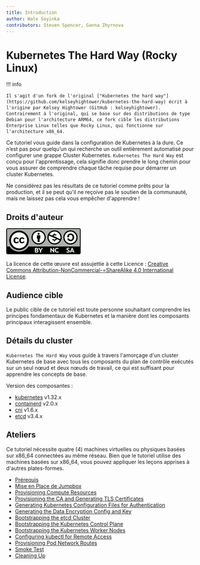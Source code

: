 ```yaml
---
title: Introduction
author: Wale Soyinka
contributors: Steven Spencer, Ganna Zhyrnova
---
```


# Kubernetes The Hard Way (Rocky Linux)

!!! info

    Il s'agit d'un fork de l'original ["Kubernetes the hard way"](https://github.com/kelseyhightower/kubernetes-the-hard-way) écrit à l'origine par Kelsey Hightower (GitHub : kelseyhightower). Contrairement à l'original, qui se base sur des distributions de type Debian pour l'architecture ARM64, ce fork cible les distributions Enterprise Linux telles que Rocky Linux, qui fonctionne sur l'architecture x86_64.

Ce tutoriel vous guide dans la configuration de Kubernetes à la dure. Ce n’est pas pour quelqu’un qui recherche un outil entièrement automatisé pour configurer une grappe Cluster Kubernetes. `Kubernetes The Hard Way` est conçu pour l'apprentissage, cela signifie donc prendre le long chemin pour vous assurer de comprendre chaque tâche requise pour démarrer un cluster Kubernetes.

Ne considérez pas les résultats de ce tutoriel comme prêts pour la production, et il se peut qu'il ne reçoive pas le soutien de la communauté, mais ne laissez pas cela vous empêcher d'apprendre !

## Droits d'auteur

![Creative Commons License](images/cc_by_sa.png)

La licence de cette œuvre est assujettie à cette Licence : [Creative Commons Attribution-NonCommercial-=ShareAlike 4.0 International License](http://creativecommons.org/licenses/by-nc-sa/4.0/).

## Audience cible

Le public cible de ce tutoriel est toute personne souhaitant comprendre les principes fondamentaux de Kubernetes et la manière dont les composants principaux interagissent ensemble.

## Détails du cluster

`Kubernetes The Hard Way` vous guide à travers l'amorçage d'un cluster Kubernetes de base avec tous les composants du plan de contrôle exécutés sur un seul nœud et deux nœuds de travail, ce qui est suffisant pour apprendre les concepts de base.

Version des composantes :

 - [kubernetes](https://github.com/kubernetes/kubernetes) v1.32.x
 - [containerd](https://github.com/containerd/containerd) v2.0.x
 - [cni](https://github.com/containernetworking/cni) v1.6.x
 - [etcd](https://github.com/etcd-io/etcd) v3.4.x

## Ateliers

Ce tutoriel nécessite quatre (4) machines virtuelles ou physiques basées sur x86_64 connectées au même réseau. Bien que le tutoriel utilise des machines basées sur x86_64, vous pouvez appliquer les leçons apprises à d'autres plates-formes.

 - [Prérequis](lab1-prerequisites.md)
 - [Mise en Place de Jumpbox](lab2-jumpbox.md)
 - [Provisioning Compute Resources](lab3-compute-resources.md)
 - [Provisioning the CA and Generating TLS Certificates](lab4-certificate-authority.md)
 - [Generating Kubernetes Configuration Files for Authentication](lab5-kubernetes-configuration-files.md)
 - [Generating the Data Encryption Config and Key](lab6-data-encryption-keys.md)
 - [Bootstrapping the etcd Cluster](lab7-bootstrapping-etcd.md)
 - [Bootstrapping the Kubernetes Control Plane](lab8-bootstrapping-kubernetes-controllers.md)
 - [Bootstrapping the Kubernetes Worker Nodes](lab9-bootstrapping-kubernetes-workers.md)
 - [Configuring kubectl for Remote Access](lab10-configuring-kubectl.md)
 - [Provisioning Pod Network Routes](lab11-pod-network-routes.md)
 - [Smoke Test](lab12-smoke-test.md)
 - [Cleaning Up](lab13-cleanup.md)
